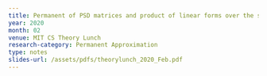 ```yaml
---
title: Permanent of PSD matrices and product of linear forms over the sphere
year: 2020
month: 02
venue: MIT CS Theory Lunch
research-category: Permanent Approximation
type: notes
slides-url: /assets/pdfs/theorylunch_2020_Feb.pdf
---
```


